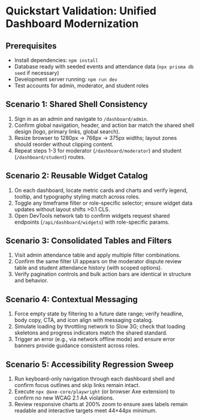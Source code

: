 # Quickstart Validation: Unified Dashboard Modernization

## Prerequisites

- Install dependencies: `npm install`
- Database ready with seeded events and attendance data (`npx prisma db seed` if necessary)
- Development server running: `npm run dev`
- Test accounts for admin, moderator, and student roles

## Scenario 1: Shared Shell Consistency

1. Sign in as an admin and navigate to `/dashboard/admin`.
2. Confirm global navigation, header, and action bar match the shared shell design (logo, primary links, global search).
3. Resize browser to 1280px → 768px → 375px widths; layout zones should reorder without clipping content.
4. Repeat steps 1-3 for moderator (`/dashboard/moderator`) and student (`/dashboard/student`) routes.

## Scenario 2: Reusable Widget Catalog

1. On each dashboard, locate metric cards and charts and verify legend, tooltip, and typography styling match across roles.
2. Toggle any timeframe filter or role-specific selector; ensure widget data updates without layout shifts >0.1 CLS.
3. Open DevTools network tab to confirm widgets request shared endpoints (`/api/dashboard/widgets`) with role-specific params.

## Scenario 3: Consolidated Tables and Filters

1. Visit admin attendance table and apply multiple filter combinations.
2. Confirm the same filter UI appears on the moderator dispute review table and student attendance history (with scoped options).
3. Verify pagination controls and bulk action bars are identical in structure and behavior.

## Scenario 4: Contextual Messaging

1. Force empty state by filtering to a future date range; verify headline, body copy, CTA, and icon align with messaging catalog.
2. Simulate loading by throttling network to Slow 3G; check that loading skeletons and progress indicators match the shared standard.
3. Trigger an error (e.g., via network offline mode) and ensure error banners provide guidance consistent across roles.

## Scenario 5: Accessibility Regression Sweep

1. Run keyboard-only navigation through each dashboard shell and confirm focus outlines and skip links remain intact.
2. Execute `npx @axe-core/playwright` (or browser Axe extension) to confirm no new WCAG 2.1 AA violations.
3. Review responsive charts at 200% zoom to ensure axes labels remain readable and interactive targets meet 44×44px minimum.
